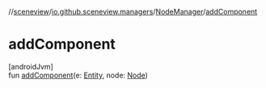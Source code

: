 //[sceneview](../../../index.md)/[io.github.sceneview.managers](../index.md)/[NodeManager](index.md)/[addComponent](add-component.md)

# addComponent

[androidJvm]\
fun [addComponent](add-component.md)(e: [Entity](../../io.github.sceneview/index.md#1934583341%2FClasslikes%2F-1571379623), node: [Node](../../io.github.sceneview.nodes/-node/index.md))
